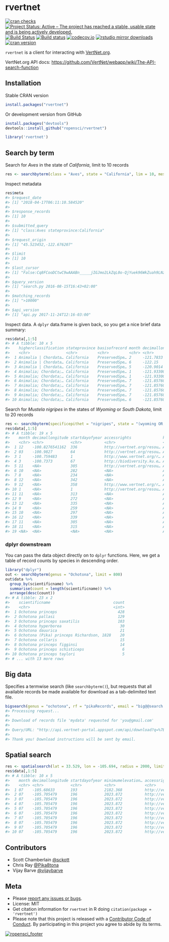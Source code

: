 rvertnet
=======

[![cran checks](https://cranchecks.info/badges/worst/rvertnet)](https://cranchecks.info/pkgs/rvertnet)
[![Project Status: Active – The project has reached a stable, usable state and is being actively developed.](http://www.repostatus.org/badges/latest/active.svg)](http://www.repostatus.org/#active)
[![Build Status](https://travis-ci.org/ropensci/rvertnet.svg?branch=master)](https://travis-ci.org/ropensci/rvertnet)
[![Build status](https://ci.appveyor.com/api/projects/status/duyrffhdrstu840v?svg=true)](https://ci.appveyor.com/project/sckott/rvertnet)
[![codecov.io](https://codecov.io/github/ropensci/rvertnet/coverage.svg?branch=master)](https://codecov.io/github/ropensci/rvertnet?branch=master)
[![rstudio mirror downloads](http://cranlogs.r-pkg.org/badges/grand-total/rvertnet?color=2ECC71)](https://github.com/metacran/cranlogs.app)
[![cran version](http://www.r-pkg.org/badges/version/rvertnet)](https://cran.r-project.org/package=rvertnet)


`rvertnet` is a client for interacting with [VertNet.org](http://vertnet.org/).

VertNet.org API docs: <https://github.com/VertNet/webapp/wiki/The-API-search-function>

## Installation

Stable CRAN version


```r
install.packages("rvertnet")
```

Or development version from GitHub


```r
install.packages("devtools")
devtools::install_github("ropensci/rvertnet")
```


```r
library('rvertnet')
```

## Search by term

Search for _Aves_ in the state of _California_, limit to 10 records


```r
res <- searchbyterm(class = "Aves", state = "California", lim = 10, messages = FALSE)
```

Inspect metadata


```r
res$meta
#> $request_date
#> [1] "2018-04-17T06:11:10.584520"
#> 
#> $response_records
#> [1] 10
#> 
#> $submitted_query
#> [1] "class:Aves stateprovince:California"
#> 
#> $request_origin
#> [1] "45.523452,-122.676207"
#> 
#> $limit
#> [1] 10
#> 
#> $last_cursor
#> [1] "False:Cq8FCooDCtwC9wAAABn_____jIGJmo2LkZqL0o-QjYuek96WkZuah9LNz87M0s_H0s_H_wAA_3RtoKCZi4ygoP8AAP9dno-PmpGYlpGa_wAA_3N0bZaRm5qH_wAA_12biJz_AAD_c3Rtm5CcoJab_wAA_12cnozQkI2R0IqNkdKcnouek5CY0pyejNKQjZHSzs_Pzs7_AAD_c3-cnozQkI2R0IqNkdKcnouek5CY0pyejNKQjZHSzs_Pzs7_AAD__wD-__6MgYmajYuRmovSj5CNi56T3paRm5qH0s3PzszSz8fSz8f_AHRtoKCZi4ygoP8AXZ6Pj5qRmJaRmv8Ac3RtlpGbmof_AF2biJz_AHN0bZuQnKCWm_8AXZyejNCQjZHQio2R0pyei56TkJjSnJ6M0pCNkdLOz8_Ozv8Ac3-cnozQkI2R0IqNkdKcnouek5CY0pyejNKQjZHSzs_Pzs7_AP_-EAohBN0EkB08Gxk5AAAAAOb___9IClAAWgsJdSRwg5uy6lIQAmDOz46YAhINRG9jdW1lbnRJbmRleBruAShBTkQgKElTICJjdXN0b21lcl9uYW1lIiAiYXBwZW5naW5lIikgKElTICJncm91cF9uYW1lIiAic352ZXJ0bmV0LXBvcnRhbCIpIChJUyAibmFtZXNwYWNlIiAiaW5kZXgtMjAxMy0wOC0wOCIpIChJUyAiaW5kZXhfbmFtZSIgImR3YyIpIChBTkQgKE9SIChRVCAiQXZlcyIgInJ0ZXh0X2NsYXNzIikgKElTICJyYXRvbV9jbGFzcyIgImF2ZXMiKSkgKFFUICJDYWxpZm9ybmlhIiAicnRleHRfc3RhdGVwcm92aW5jZSIpKSk6GQoMKE4gb3JkZXJfaWQpEAEZAAAAAAAA8P9KBQgAQOgH"
#> 
#> $query_version
#> [1] "search.py 2016-08-15T16:43+02:00"
#> 
#> $matching_records
#> [1] ">10000"
#> 
#> $api_version
#> [1] "api.py 2017-11-24T12:16-03:00"
```

Inspect data. A `dplyr` data.frame is given back, so you get a nice brief data summary:


```r
res$data[,1:5]
#> # A tibble: 10 x 5
#>    higherclassification stateprovince basisofrecord month decimallongitude
#>    <chr>                <chr>         <chr>         <chr> <chr>           
#>  1 Animalia | Chordata… California    PreservedSpe… 2     -121.7833       
#>  2 Animalia | Chordata… California    PreservedSpe… 6     -122.15         
#>  3 Animalia | Chordata… California    PreservedSpe… 5     -120.9014       
#>  4 Animalia; Chordata;… California    PreservedSpe… 1     -121.93300      
#>  5 Animalia; Chordata;… California    PreservedSpe… 1     -121.93300      
#>  6 Animalia; Chordata;… California    PreservedSpe… 7     -121.85760      
#>  7 Animalia; Chordata;… California    PreservedSpe… 7     -121.85760      
#>  8 Animalia; Chordata;… California    PreservedSpe… 7     -121.85760      
#>  9 Animalia; Chordata;… California    PreservedSpe… 7     -121.85760      
#> 10 Animalia; Chordata;… California    PreservedSpe… 6     -121.85760
```

Search for _Mustela nigripes_ in the states of _Wyoming_ or _South Dakota_, limit to 20 records


```r
res <- searchbyterm(specificepithet = "nigripes", state = "(wyoming OR south dakota)", limit = 20, messages = FALSE)
res$data[,1:5]
#> # A tibble: 19 x 5
#>    month decimallongitude startdayofyear accessrights              kingdom
#>    <chr> <chr>            <chr>          <chr>                     <chr>  
#>  1 12    -100.8276541162  336            http://vertnet.org/resou… Animal…
#>  2 03    -100.9827        64             http://vertnet.org/resou… Animal…
#>  3 1     -100.759483      1              http://www.vertnet.org/r… Animal…
#>  4 3     -100.7373        67             http://biodiversity.ku.e… Animal…
#>  5 11    <NA>             305            http://vertnet.org/resou… Animal…
#>  6 10    <NA>             282            <NA>                      Animal…
#>  7 8     <NA>             234            <NA>                      Animal…
#>  8 12    <NA>             342            <NA>                      Animal…
#>  9 12    <NA>             358            http://www.vertnet.org/r… Animal…
#> 10 1     <NA>             1              http://vertnet.org/resou… Animal…
#> 11 11    <NA>             313            <NA>                      Animal…
#> 12 9     <NA>             272            <NA>                      Animal…
#> 13 12    <NA>             335            <NA>                      Animal…
#> 14 9     <NA>             259            <NA>                      Animal…
#> 15 10    <NA>             297            <NA>                      Animal…
#> 16 12    <NA>             339            <NA>                      Animal…
#> 17 11    <NA>             305            <NA>                      Animal…
#> 18 11    <NA>             315            <NA>                      Animal…
#> 19 <NA>  <NA>             <NA>           <NA>                      Animal…
```

### dplyr downstream

You can pass the data object directly on to `dplyr` functions. Here, we get a table of record counts by species in descending order.


```r
library("dplyr")
out <- searchbyterm(genus = "Ochotona", limit = 800)
out$data %>%
  group_by(scientificname) %>%
  summarise(count = length(scientificname)) %>%
  arrange(desc(count))
#> # A tibble: 23 x 2
#>    scientificname                            count
#>    <chr>                                     <int>
#>  1 Ochotona princeps                           428
#>  2 Ochotona pallasi                            129
#>  3 Ochotona princeps saxatilis                 103
#>  4 Ochotona hyperborea                          30
#>  5 Ochotona dauurica                            21
#>  6 Ochotona (Pika) princeps Richardson, 1828    20
#>  7 Ochotona collaris                            15
#>  8 Ochotona princeps figginsi                   14
#>  9 Ochotona princeps schisticeps                 6
#> 10 Ochotona princeps taylori                     5
#> # ... with 13 more rows
```


## Big data

Specifies a termwise search (like `searchbyterm()`), but requests that all available records be made available for download as a tab-delimited text file.


```r
bigsearch(genus = "ochotona", rf = "pikaRecords", email = "big@@search.luv")
#> Processing request...
#>
#> Download of records file 'mydata' requested for 'you@gmail.com'
#>
#> Query/URL: "http://api.vertnet-portal.appspot.com/api/download?q=%7B%22q%22:%22genus:ochotona%22,%22n%22:%22mydata%22,%22e%22:%22you@gmail.com%22%7D"
#>
#> Thank you! Download instructions will be sent by email.
```

## Spatial search


```r
res <- spatialsearch(lat = 33.529, lon = -105.694, radius = 2000, limit = 10, messages = FALSE)
res$data[,1:5]
#> # A tibble: 10 x 5
#>    month decimallongitude startdayofyear minimumelevation… accessrights   
#>    <chr> <chr>            <chr>          <chr>             <chr>          
#>  1 07    -105.68633       193            2182.368          http://vertnet…
#>  2 07    -105.705479      196            2023.872          http://vertnet…
#>  3 07    -105.705479      196            2023.872          http://vertnet…
#>  4 07    -105.705479      196            2023.872          http://vertnet…
#>  5 07    -105.705479      196            2023.872          http://vertnet…
#>  6 07    -105.705479      196            2023.872          http://vertnet…
#>  7 07    -105.705479      196            2023.872          http://vertnet…
#>  8 07    -105.705479      196            2023.872          http://vertnet…
#>  9 07    -105.705479      196            2023.872          http://vertnet…
#> 10 07    -105.705479      196            2023.872          http://vertnet…
```

## Contributors

* Scott Chamberlain [@sckott](https://github.com/sckott)
* Chris Ray [@Pika8tona](https://github.com/Pika8tona)
* Vijay Barve [@vijaybarve](https://github.com/vijaybarve)

## Meta

* Please [report any issues or bugs](https://github.com/ropensci/rvertnet/issues).
* License: MIT
* Get citation information for `rvertnet` in R doing `citation(package = 'rvertnet')`
* Please note that this project is released with a [Contributor Code of Conduct](CODE_OF_CONDUCT.md).
By participating in this project you agree to abide by its terms.

[![ropensci_footer](https://ropensci.org/public_images/github_footer.png)](https://ropensci.org)
